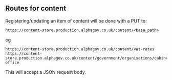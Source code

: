 
## Routes for content

Registering/updating an item of content will be done with a PUT to:

    https://content-store.production.alphagov.co.uk/content/<base_path>

eg

    https://content-store.production.alphagov.co.uk/content/vat-rates
    https://content-store.production.alphagov.co.uk/content/government/organisations/cabinet-office

This will accept a JSON request body.
